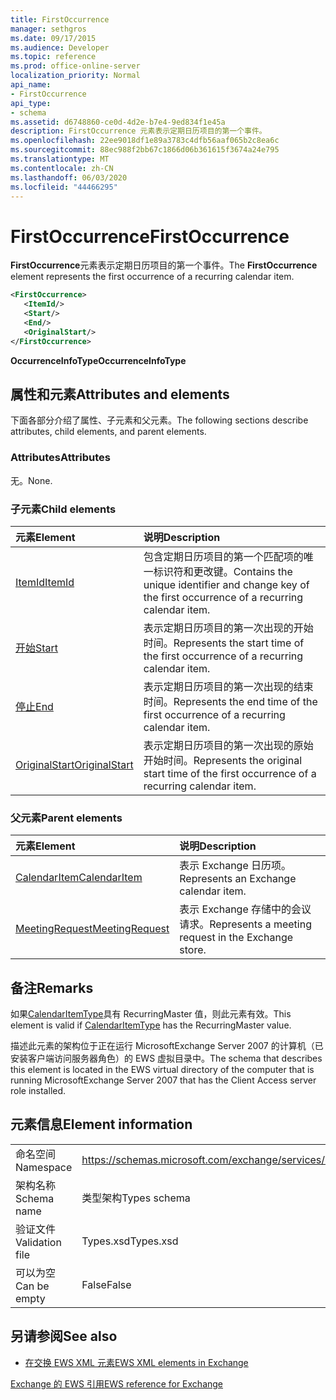 ```yaml
---
title: FirstOccurrence
manager: sethgros
ms.date: 09/17/2015
ms.audience: Developer
ms.topic: reference
ms.prod: office-online-server
localization_priority: Normal
api_name:
- FirstOccurrence
api_type:
- schema
ms.assetid: d6748860-ce0d-4d2e-b7e4-9ed834f1e45a
description: FirstOccurrence 元素表示定期日历项目的第一个事件。
ms.openlocfilehash: 22ee9018df1e89a3783c4dfb56aaf065b2c8ea6c
ms.sourcegitcommit: 88ec988f2bb67c1866d06b361615f3674a24e795
ms.translationtype: MT
ms.contentlocale: zh-CN
ms.lasthandoff: 06/03/2020
ms.locfileid: "44466295"
---
```

# <a name="firstoccurrence"></a><span data-ttu-id="b011e-103">FirstOccurrence</span><span class="sxs-lookup"><span data-stu-id="b011e-103">FirstOccurrence</span></span>

<span data-ttu-id="b011e-104">**FirstOccurrence**元素表示定期日历项目的第一个事件。</span><span class="sxs-lookup"><span data-stu-id="b011e-104">The **FirstOccurrence** element represents the first occurrence of a recurring calendar item.</span></span> 
  
```xml
<FirstOccurrence>
   <ItemId/>
   <Start/>
   <End/>
   <OriginalStart/>
</FirstOccurrence>
```

 <span data-ttu-id="b011e-105">**OccurrenceInfoType**</span><span class="sxs-lookup"><span data-stu-id="b011e-105">**OccurrenceInfoType**</span></span>
## <a name="attributes-and-elements"></a><span data-ttu-id="b011e-106">属性和元素</span><span class="sxs-lookup"><span data-stu-id="b011e-106">Attributes and elements</span></span>

<span data-ttu-id="b011e-107">下面各部分介绍了属性、子元素和父元素。</span><span class="sxs-lookup"><span data-stu-id="b011e-107">The following sections describe attributes, child elements, and parent elements.</span></span>
  
### <a name="attributes"></a><span data-ttu-id="b011e-108">Attributes</span><span class="sxs-lookup"><span data-stu-id="b011e-108">Attributes</span></span>

<span data-ttu-id="b011e-109">无。</span><span class="sxs-lookup"><span data-stu-id="b011e-109">None.</span></span>
  
### <a name="child-elements"></a><span data-ttu-id="b011e-110">子元素</span><span class="sxs-lookup"><span data-stu-id="b011e-110">Child elements</span></span>

|<span data-ttu-id="b011e-111">**元素**</span><span class="sxs-lookup"><span data-stu-id="b011e-111">**Element**</span></span>|<span data-ttu-id="b011e-112">**说明**</span><span class="sxs-lookup"><span data-stu-id="b011e-112">**Description**</span></span>|
|:-----|:-----|
|[<span data-ttu-id="b011e-113">ItemId</span><span class="sxs-lookup"><span data-stu-id="b011e-113">ItemId</span></span>](itemid.md) <br/> |<span data-ttu-id="b011e-114">包含定期日历项目的第一个匹配项的唯一标识符和更改键。</span><span class="sxs-lookup"><span data-stu-id="b011e-114">Contains the unique identifier and change key of the first occurrence of a recurring calendar item.</span></span>  <br/> |
|[<span data-ttu-id="b011e-115">开始</span><span class="sxs-lookup"><span data-stu-id="b011e-115">Start</span></span>](start.md) <br/> |<span data-ttu-id="b011e-116">表示定期日历项目的第一次出现的开始时间。</span><span class="sxs-lookup"><span data-stu-id="b011e-116">Represents the start time of the first occurrence of a recurring calendar item.</span></span>  <br/> |
|[<span data-ttu-id="b011e-117">停止</span><span class="sxs-lookup"><span data-stu-id="b011e-117">End </span></span>](end-ex15websvcsotherref.md) <br/> |<span data-ttu-id="b011e-118">表示定期日历项目的第一次出现的结束时间。</span><span class="sxs-lookup"><span data-stu-id="b011e-118">Represents the end time of the first occurrence of a recurring calendar item.</span></span>  <br/> |
|[<span data-ttu-id="b011e-119">OriginalStart</span><span class="sxs-lookup"><span data-stu-id="b011e-119">OriginalStart</span></span>](originalstart.md) <br/> |<span data-ttu-id="b011e-120">表示定期日历项目的第一次出现的原始开始时间。</span><span class="sxs-lookup"><span data-stu-id="b011e-120">Represents the original start time of the first occurrence of a recurring calendar item.</span></span>  <br/> |
   
### <a name="parent-elements"></a><span data-ttu-id="b011e-121">父元素</span><span class="sxs-lookup"><span data-stu-id="b011e-121">Parent elements</span></span>

|<span data-ttu-id="b011e-122">**元素**</span><span class="sxs-lookup"><span data-stu-id="b011e-122">**Element**</span></span>|<span data-ttu-id="b011e-123">**说明**</span><span class="sxs-lookup"><span data-stu-id="b011e-123">**Description**</span></span>|
|:-----|:-----|
|[<span data-ttu-id="b011e-124">CalendarItem</span><span class="sxs-lookup"><span data-stu-id="b011e-124">CalendarItem</span></span>](calendaritem.md) <br/> |<span data-ttu-id="b011e-125">表示 Exchange 日历项。</span><span class="sxs-lookup"><span data-stu-id="b011e-125">Represents an Exchange calendar item.</span></span>  <br/> |
|[<span data-ttu-id="b011e-126">MeetingRequest</span><span class="sxs-lookup"><span data-stu-id="b011e-126">MeetingRequest</span></span>](meetingrequest.md) <br/> |<span data-ttu-id="b011e-127">表示 Exchange 存储中的会议请求。</span><span class="sxs-lookup"><span data-stu-id="b011e-127">Represents a meeting request in the Exchange store.</span></span>  <br/> |
   
## <a name="remarks"></a><span data-ttu-id="b011e-128">备注</span><span class="sxs-lookup"><span data-stu-id="b011e-128">Remarks</span></span>

<span data-ttu-id="b011e-129">如果[CalendarItemType](calendaritemtype.md)具有 RecurringMaster 值，则此元素有效。</span><span class="sxs-lookup"><span data-stu-id="b011e-129">This element is valid if [CalendarItemType](calendaritemtype.md) has the RecurringMaster value.</span></span> 
  
<span data-ttu-id="b011e-130">描述此元素的架构位于正在运行 MicrosoftExchange Server 2007 的计算机（已安装客户端访问服务器角色）的 EWS 虚拟目录中。</span><span class="sxs-lookup"><span data-stu-id="b011e-130">The schema that describes this element is located in the EWS virtual directory of the computer that is running MicrosoftExchange Server 2007 that has the Client Access server role installed.</span></span>
  
## <a name="element-information"></a><span data-ttu-id="b011e-131">元素信息</span><span class="sxs-lookup"><span data-stu-id="b011e-131">Element information</span></span>

|||
|:-----|:-----|
|<span data-ttu-id="b011e-132">命名空间</span><span class="sxs-lookup"><span data-stu-id="b011e-132">Namespace</span></span>  <br/> |https://schemas.microsoft.com/exchange/services/2006/types  <br/> |
|<span data-ttu-id="b011e-133">架构名称</span><span class="sxs-lookup"><span data-stu-id="b011e-133">Schema name</span></span>  <br/> |<span data-ttu-id="b011e-134">类型架构</span><span class="sxs-lookup"><span data-stu-id="b011e-134">Types schema</span></span>  <br/> |
|<span data-ttu-id="b011e-135">验证文件</span><span class="sxs-lookup"><span data-stu-id="b011e-135">Validation file</span></span>  <br/> |<span data-ttu-id="b011e-136">Types.xsd</span><span class="sxs-lookup"><span data-stu-id="b011e-136">Types.xsd</span></span>  <br/> |
|<span data-ttu-id="b011e-137">可以为空</span><span class="sxs-lookup"><span data-stu-id="b011e-137">Can be empty</span></span>  <br/> |<span data-ttu-id="b011e-138">False</span><span class="sxs-lookup"><span data-stu-id="b011e-138">False</span></span>  <br/> |
   
## <a name="see-also"></a><span data-ttu-id="b011e-139">另请参阅</span><span class="sxs-lookup"><span data-stu-id="b011e-139">See also</span></span>



- [<span data-ttu-id="b011e-140">在交换 EWS XML 元素</span><span class="sxs-lookup"><span data-stu-id="b011e-140">EWS XML elements in Exchange</span></span>](ews-xml-elements-in-exchange.md)
  
[<span data-ttu-id="b011e-141">Exchange 的 EWS 引用</span><span class="sxs-lookup"><span data-stu-id="b011e-141">EWS reference for Exchange</span></span>](ews-reference-for-exchange.md)

